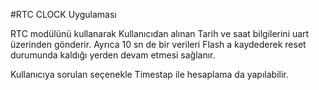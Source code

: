 #RTC CLOCK Uygulaması

RTC modülünü kullanarak Kullanıcıdan alınan Tarih ve saat bilgilerini 
uart üzerinden gönderir. Ayrıca 10 sn de bir verileri Flash a kaydederek
reset durumunda kaldığı yerden devam etmesi sağlanır.

Kullanıcıya sorulan seçenekle Timestap ile hesaplama da yapılabilir.
